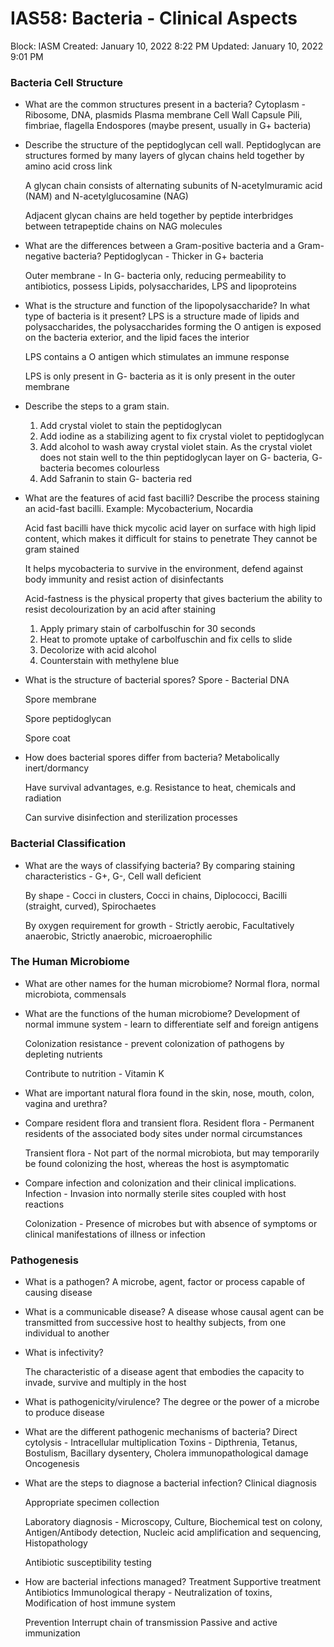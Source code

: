 # IAS58: Bacteria - Clinical Aspects

Block: IASM
Created: January 10, 2022 8:22 PM
Updated: January 10, 2022 9:01 PM

### Bacteria Cell Structure
- What are the common structures present in a bacteria?
    Cytoplasm - Ribosome, DNA, plasmids
    Plasma membrane
    Cell Wall
    Capsule
    Pili, fimbriae, flagella
    Endospores (maybe present, usually in G+ bacteria)
- Describe the structure of the peptidoglycan cell wall.
    Peptidoglycan are structures formed by many layers of glycan chains held together by amino acid cross link
    
    A glycan chain consists of alternating subunits of N-acetylmuramic acid (NAM) and N-acetylglucosamine (NAG)
    
    Adjacent glycan chains are held together by peptide interbridges between tetrapeptide chains on NAG molecules
- What are the differences between a Gram-positive bacteria and a Gram-negative bacteria?
    Peptidoglycan - Thicker in G+ bacteria
    
    Outer membrane - In G- bacteria only, reducing permeability to antibiotics, possess Lipids, polysaccharides, LPS and lipoproteins
- What is the structure and function of the lipopolysaccharide? In what type of bacteria is it present?
    LPS is a structure made of lipids and polysaccharides, the polysaccharides forming the O antigen is exposed on the bacteria exterior, and the lipid faces the interior
    
    LPS contains a O antigen which stimulates an immune response
    
    LPS is only present in G- bacteria as it is only present in the outer membrane
- Describe the steps to a gram stain.
    1. Add crystal violet to stain the peptidoglycan
    2. Add iodine as a stabilizing agent to fix crystal violet to peptidoglycan
    3. Add alcohol to wash away crystal violet stain. As the crystal violet does not stain well to the thin peptidoglycan layer on G- bacteria, G- bacteria becomes colourless
    4. Add Safranin to stain G- bacteria red
- What are the features of acid fast bacilli? Describe the process staining an acid-fast bacilli.
    Example: Mycobacterium, Nocardia
    
    Acid fast bacilli have thick mycolic acid layer on surface with high lipid content, which makes it difficult for stains to penetrate
    They cannot be gram stained
    
    It helps mycobacteria to survive in the environment, defend against body immunity and resist action of disinfectants
    
    Acid-fastness is the physical property that gives bacterium the ability to resist decolourization by an acid after staining
    
    1. Apply primary stain of carbolfuschin for 30 seconds
    2. Heat to promote uptake of carbolfuschin and fix cells to slide
    3. Decolorize with acid alcohol
    4. Counterstain with methylene blue
- What is the structure of bacterial spores?
    Spore - Bacterial DNA
    
    Spore membrane
    
    Spore peptidoglycan
    
    Spore coat
- How does bacterial spores differ from bacteria?
    Metabolically inert/dormancy
    
    Have survival advantages, e.g. Resistance to heat, chemicals and radiation
    
    Can survive disinfection and sterilization processes

### Bacterial Classification
- What are the ways of classifying bacteria?
    By comparing staining characteristics - G+, G-, Cell wall deficient
    
    By shape - Cocci in clusters, Cocci in chains, Diplococci, Bacilli (straight, curved), Spirochaetes 
    
    By oxygen requirement for growth - Strictly aerobic, Facultatively anaerobic, Strictly anaerobic, microaerophilic  

### The Human Microbiome
- What are other names for the human microbiome?
    Normal flora, normal microbiota, commensals
- What are the functions of the human microbiome?
    Development of normal immune system - learn to differentiate self and foreign antigens
    
    Colonization resistance - prevent colonization of pathogens by depleting nutrients
    
    Contribute to nutrition - Vitamin K
- What are important natural flora found in the skin, nose, mouth, colon, vagina and urethra?
- Compare resident flora and transient flora.
    Resident flora - Permanent residents of the associated body sites under normal circumstances
    
    Transient flora - Not part of the normal microbiota, but may temporarily be found colonizing the host, whereas the host is asymptomatic
- Compare infection and colonization and their clinical implications.
    Infection - Invasion into normally sterile sites coupled with host reactions
    
    Colonization - Presence of microbes but with absence of symptoms or clinical manifestations of illness or infection

### Pathogenesis
- What is a pathogen?
    A microbe, agent, factor or process capable of causing disease
- What is a communicable disease?
    A disease whose causal agent can be transmitted from successive host to healthy subjects, from one individual to another
- What is infectivity?
    
    The characteristic of a disease agent that embodies the capacity to invade, survive and multiply in the host
- What is pathogenicity/virulence?
    The degree or the power of a microbe to produce disease
- What are the different pathogenic mechanisms of bacteria?
    Direct cytolysis - Intracellular multiplication
    Toxins - Dipthrenia, Tetanus, Bostulism, Bacillary dysentery, Cholera
    immunopathological damage
    Oncogenesis
- What are the steps to diagnose a bacterial infection?
    Clinical diagnosis
    
    Appropriate specimen collection
    
    Laboratory diagnosis - Microscopy, Culture, Biochemical test on colony, Antigen/Antibody detection, Nucleic acid amplification and sequencing, Histopathology
    
    Antibiotic susceptibility testing
- How are bacterial infections managed?
    Treatment
    Supportive treatment
    Antibiotics
    Immunological therapy - Neutralization of toxins, Modification of host immune system
    
    Prevention
    Interrupt chain of transmission
    Passive and active immunization